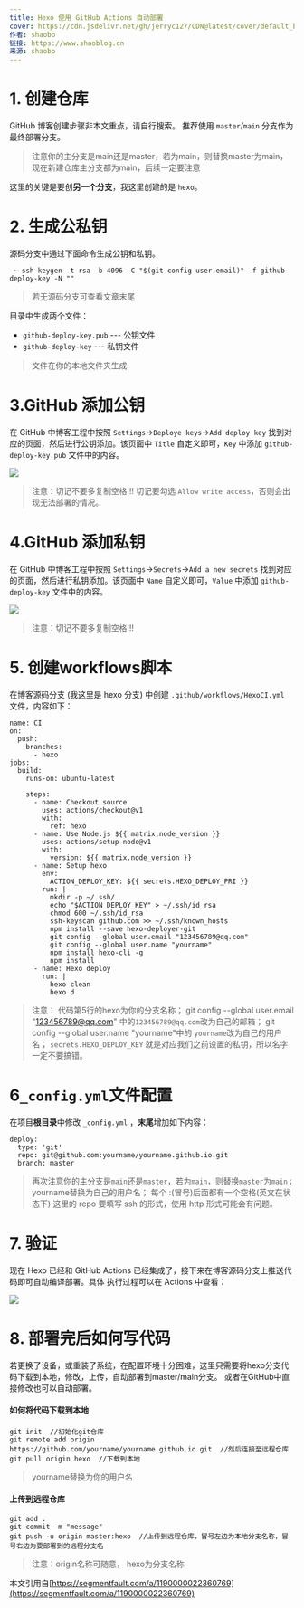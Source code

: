 ```yaml
---
title: Hexo 使用 GitHub Actions 自动部署
cover: https://cdn.jsdelivr.net/gh/jerryc127/CDN@latest/cover/default_bg.png
作者: shaobo
链接: https://www.shaoblog.cn
来源: shaobo
---
```


# 1. 创建仓库


GitHub 博客创建步骤非本文重点，请自行搜索。
推荐使用 `master`/`main` 分支作为最终部署分支。
> 注意你的主分支是main还是master，若为main，则替换master为main，现在新建仓库主分支都为main，后续一定要注意

这里的关键是要创**另一个分支**，我这里创建的是 `hexo`。


# 2. 生成公私钥


源码分支中通过下面命令生成公钥和私钥。
```
 ~ ssh-keygen -t rsa -b 4096 -C "$(git config user.email)" -f github-deploy-key -N ""
```
> 若无源码分支可查看文章末尾



目录中生成两个文件：


- `github-deploy-key.pub` --- 公钥文件
- `github-deploy-key` --- 私钥文件



> 文件在你的本地文件夹生成



# 3.GitHub 添加公钥


在 GitHub 中博客工程中按照 `Settings`->`Deploye keys`->`Add deploy key` 找到对应的页面，然后进行公钥添加。该页面中 `Title` 自定义即可，`Key` 中添加 `github-deploy-key.pub` 文件中的内容。


![](https://segmentfault.com/img/remote/1460000022360772#align=left&display=inline&height=445&margin=%5Bobject%20Object%5D&originHeight=445&originWidth=800&status=done&style=none&width=800)


> 注意：切记不要多复制空格!!!
切记要勾选 `Allow write access`，否则会出现无法部署的情况。



# 4.GitHub 添加私钥


在 GitHub 中博客工程中按照 `Settings`->`Secrets`->`Add a new secrets` 找到对应的页面，然后进行私钥添加。该页面中 `Name` 自定义即可，`Value` 中添加 `github-deploy-key` 文件中的内容。


![](https://cdn.nlark.com/yuque/0/2021/png/643664/1613755383821-3471ec48-4d87-4e7b-95f4-e25d109efb56.png)


> 注意：切记不要多复制空格!!!



# 5. 创建workflows脚本


在博客源码分支 (我这里是 hexo 分支) 中创建 `.github/workflows/HexoCI.yml` 文件，内容如下：


```
name: CI
on:
  push:
    branches:
      - hexo
jobs:
  build:
    runs-on: ubuntu-latest

    steps:
      - name: Checkout source
        uses: actions/checkout@v1
        with:
          ref: hexo
      - name: Use Node.js ${{ matrix.node_version }}
        uses: actions/setup-node@v1
        with:
          version: ${{ matrix.node_version }}
      - name: Setup hexo
        env:
          ACTION_DEPLOY_KEY: ${{ secrets.HEXO_DEPLOY_PRI }}
        run: |
          mkdir -p ~/.ssh/
          echo "$ACTION_DEPLOY_KEY" > ~/.ssh/id_rsa
          chmod 600 ~/.ssh/id_rsa
          ssh-keyscan github.com >> ~/.ssh/known_hosts
          npm install --save hexo-deployer-git
          git config --global user.email "123456789@qq.com"
          git config --global user.name "yourname"
          npm install hexo-cli -g
          npm install
      - name: Hexo deploy
        run: |
          hexo clean
          hexo d
```


> 注意：
> 代码第5行的hexo为你的分支名称；
> git config --global user.email "123456789@qq.com"  中的`123456789@qq.com`改为自己的邮箱；
> git config --global user.name "yourname"中的 `yourname`改为自己的用户名；
> `secrets.HEXO_DEPLOY_KEY` 就是对应我们之前设置的私钥，所以名字一定不要搞错。

# 6`_config.yml`文件配置


在项目**根目录**中修改 `_config.yml` ，**末尾**增加如下内容：


```
deploy:
  type: 'git'
  repo: git@github.com:yourname/yourname.github.io.git
  branch: master
```


> 再次注意你的主分支是`main`还是`master`，若为`main`，则替换`master`为`main；`
> yourname替换为自己的用户名；
> 每个 :(冒号)后面都有一个空格(英文在状态下)
> 这里的 repo 要填写 ssh 的形式，使用 http 形式可能会有问题。



# 7. 验证


现在 Hexo 已经和 GitHub Actions 已经集成了，接下来在博客源码分支上推送代码即可自动编译部署。具体
执行过程可以在 Actions 中查看：


![](https://segmentfault.com/img/remote/1460000022360774#align=left&display=inline&height=373&margin=%5Bobject%20Object%5D&originHeight=373&originWidth=800&status=done&style=none&width=800)




# 8. 部署完后如何写代码


若更换了设备，或重装了系统，在配置环境十分困难，这里只需要将hexo分支代码下载到本地，修改，上传，自动部署到master/main分支。
或者在GitHub中直接修改也可以自动部署。


#### 如何将代码下载到本地
```
git init  //初始化git仓库
git remote add origin https://github.com/yourname/yourname.github.io.git  //然后连接至远程仓库
git pull origin hexo  //下载到本地
```
> yourname替换为你的用户名

#### 上传到远程仓库
```
git add .
git commit -m "message"
git push -u origin master:hexo  //上传到远程仓库，冒号左边为本地分支名称，冒号右边为要部署到的远程分支名
```
> 注意：origin名称可随意， hexo为分支名称



本文引用自[https://segmentfault.com/a/1190000022360769](https://segmentfault.com/a/1190000022360769)

